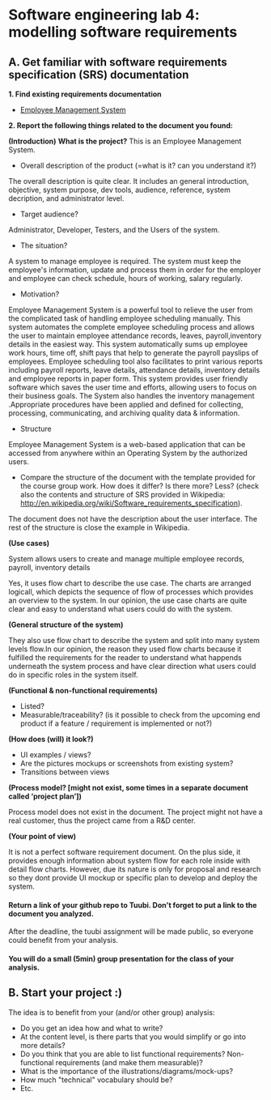 # Software engineering lab 4: modelling software requirements

## A. Get familiar with software requirements specification (SRS) documentation

**1. Find existing requirements documentation**
 *  [Employee Management System](http://livelongjohny.com/emzwebCode/EMZ_SRS.pdf)

**2. Report the following things related to the document you found:**
 
**(Introduction)**
<b>What is the project?</b>
This is an Employee Management System.

* Overall description of the product (=what is it? can you understand it?)
<p>The overall description is quite clear. It includes an general introduction, objective, system purpose, dev tools, audience, reference, system decription, and administrator level. </p>

* Target audience?
<p>Administrator, Developer, Testers, and the Users of the system.</p>

* The situation?
<p>A system to manage employee is required. The system must keep the employee's information, update and process them in order for the employer and employee can check schedule, hours of working, salary regularly.</p>

* Motivation?
<p>Employee Management System is a powerful tool to relieve the user from the complicated task of handling employee scheduling manually. This system automates the complete employee scheduling process and allows the user to maintain employee attendance 
records, leaves, payroll,inventory details in the easiest way. This system automatically sums up employee work hours, time off, shift pays that help to generate the payroll payslips of employees. Employee scheduling tool also facilitates to print various reports including payroll reports, leave details, attendance details, inventory details and employee reports in paper form. This system provides user friendly software which saves the user time and efforts, allowing users to focus on their business goals. The System also handles the inventory management .Appropriate procedures have been applied and defined for collecting, processing, communicating, and archiving quality data & information. </p>

* Structure
<p>Employee Management System is a web-based application that can be accessed from anywhere within an Operating System by the authorized users.</p>

* Compare the structure of the document with the template provided for the course group work. How does it differ? Is there more? Less? (check also the contents and structure of SRS provided in Wikipedia: 	http://en.wikipedia.org/wiki/Software_requirements_specification). 
<p>The document does not have the description about the user interface.
The rest of the structure is close the example in Wikipedia.</p>

**(Use cases)**
<p>System allows users to create and manage multiple employee records, payroll, inventory details </p>
<p>Yes, it uses flow chart to describe the use case. The charts are arranged logicall, which depicts the sequence of flow of processes which provides an overview to the system. 
In our opinion, the use case charts are quite clear and easy to understand what users could do with the system. </p>

**(General structure of the system)**
<p>They also use flow chart to describe the system and split into many system levels flow.In our opinion, the reason they used flow charts because it fulfilled the requirements for the reader to understand what happends underneath the system process and have clear direction what users could do in specific roles in the system itself. </p>


**(Functional & non-functional requirements)**
* Listed?
* Measurable/traceability? (is it possible to check from the upcoming end product if a feature / requirement is implemented or not?)

**(How does (will) it look?)**

* UI examples / views?
* Are the pictures mockups or screenshots from existing system?
* Transitions between views

**(Process model? [might not exist, some times in a separate document called ‘project plan’])**
<p>Process model does not exist in the document.
The project might not have a real customer, thus the project came from a R&D center.</p>

**(Your point of view)**
<p>It is not a perfect software requirement document. On the plus side, it provides enough information about system flow for each role inside with detail flow charts. However, due its nature is only for proposal and research so they dont provide UI mockup or specific plan to develop and deploy the system.  </p>


#### Return a link of your github repo to Tuubi. Don't forget to put a link to the document you analyzed. 

After the deadline, the tuubi assignment will be made public, so everyone could benefit from your analysis.

#### You will do a small (5min) group presentation for the class of your analysis.

## B. Start your project :)

The idea is to benefit from your (and/or other group) analysis:
* Do you get an idea how and what to write?
* At the content level, is there parts that you would simplify or go into more details?
* Do you think that you are able to list functional requirements? Non-functional requirements (and make them measurable)?
* What is the importance of the illustrations/diagrams/mock-ups?
* How much "technical" vocabulary should be?
* Etc.
